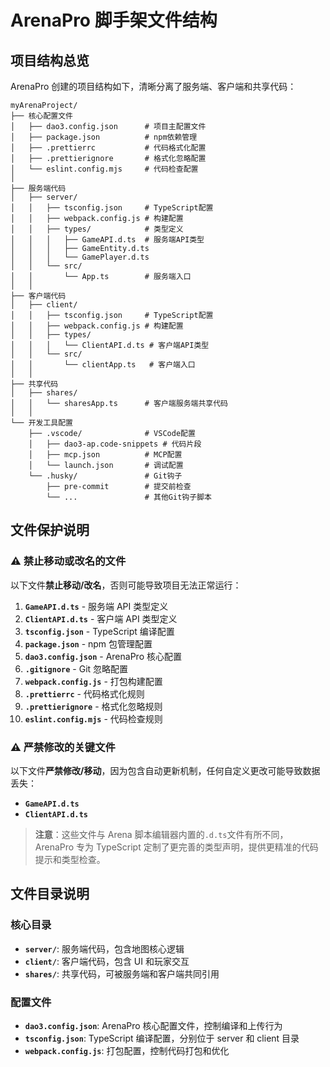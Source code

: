 # ArenaPro 脚手架文件结构

## 项目结构总览

ArenaPro 创建的项目结构如下，清晰分离了服务端、客户端和共享代码：

```
myArenaProject/
├── 核心配置文件
│   ├── dao3.config.json      # 项目主配置文件
│   ├── package.json          # npm依赖管理
│   ├── .prettierrc           # 代码格式化配置
│   ├── .prettierignore       # 格式化忽略配置
│   └── eslint.config.mjs     # 代码检查配置
│
├── 服务端代码
│   ├── server/
│   │   ├── tsconfig.json     # TypeScript配置
│   │   ├── webpack.config.js # 构建配置
│   │   ├── types/            # 类型定义
│   │   │   ├── GameAPI.d.ts  # 服务端API类型
│   │   │   ├── GameEntity.d.ts
│   │   │   └── GamePlayer.d.ts
│   │   └── src/
│   │       └── App.ts        # 服务端入口
│   │
├── 客户端代码
│   ├── client/
│   │   ├── tsconfig.json     # TypeScript配置
│   │   ├── webpack.config.js # 构建配置
│   │   ├── types/
│   │   │   └── ClientAPI.d.ts # 客户端API类型
│   │   └── src/
│   │       └── clientApp.ts   # 客户端入口
│   │
├── 共享代码
│   ├── shares/
│   │   └── sharesApp.ts      # 客户端服务端共享代码
│   │
└── 开发工具配置
    ├── .vscode/              # VSCode配置
    │   ├── dao3-ap.code-snippets # 代码片段
    │   ├── mcp.json          # MCP配置
    │   └── launch.json       # 调试配置
    └── .husky/               # Git钩子
        ├── pre-commit        # 提交前检查
        └── ...               # 其他Git钩子脚本
```

## 文件保护说明

<div class="custom-block danger">

### ⚠️ 禁止移动或改名的文件

以下文件**禁止移动/改名**，否则可能导致项目无法正常运行：

1. **`GameAPI.d.ts`** - 服务端 API 类型定义
2. **`ClientAPI.d.ts`** - 客户端 API 类型定义
3. **`tsconfig.json`** - TypeScript 编译配置
4. **`package.json`** - npm 包管理配置
5. **`dao3.config.json`** - ArenaPro 核心配置
6. **`.gitignore`** - Git 忽略配置
7. **`webpack.config.js`** - 打包构建配置
8. **`.prettierrc`** - 代码格式化规则
9. **`.prettierignore`** - 格式化忽略规则
10. **`eslint.config.mjs`** - 代码检查规则

</div>

<div class="custom-block warning">

### ⚠️ 严禁修改的关键文件

以下文件**严禁修改/移动**，因为包含自动更新机制，任何自定义更改可能导致数据丢失：

- **`GameAPI.d.ts`**
- **`ClientAPI.d.ts`**

> **注意**：这些文件与 Arena 脚本编辑器内置的`.d.ts`文件有所不同，ArenaPro 专为 TypeScript 定制了更完善的类型声明，提供更精准的代码提示和类型检查。

</div>

## 文件目录说明

### 核心目录

- **`server/`**: 服务端代码，包含地图核心逻辑
- **`client/`**: 客户端代码，包含 UI 和玩家交互
- **`shares/`**: 共享代码，可被服务端和客户端共同引用

### 配置文件

- **`dao3.config.json`**: ArenaPro 核心配置文件，控制编译和上传行为
- **`tsconfig.json`**: TypeScript 编译配置，分别位于 server 和 client 目录
- **`webpack.config.js`**: 打包配置，控制代码打包和优化
